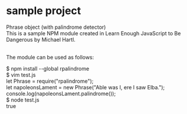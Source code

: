 # sample project

Phrase object (with palindrome detector) <br>
This is a sample NPM module created in Learn Enough JavaScript to Be Dangerous by Michael Hartl. <br> <br>

The module can be used as follows:<br>

$ npm install --global rpalindrome <br>
$ vim test.js <br>
let Phrase = require("rpalindrome"); <br>
let napoleonsLament = new Phrase("Able was I, ere I saw Elba."); <br>
console.log(napoleonsLament.palindrome()); <br>
$ node test.js <br>
true 